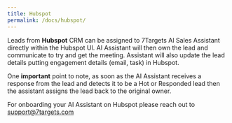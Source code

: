 ```yaml
---
title: Hubspot
permalink: /docs/hubspot/
---
```


Leads from **Hubspot** CRM can be assigned to 7Targets AI Sales Assistant directly within the Hubspot UI. AI Assistant will then own the lead and communicate to try and get the meeting. Assistant will also update the lead details putting engagement details (email, task) in Hubspot. 

One **important** point to note, as soon as the AI Assistant receives a response from the lead and detects it to be a Hot or Responded lead then the assistant assigns the lead back to the original owner.

For onboarding your AI Assistant on Hubspot please reach out to support@7targets.com
